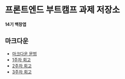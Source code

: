 # 프론트엔드 부트캠프 과제 저장소

**14기 백창엽**

## 마크다운

- [마크다운 문법](./src/md/markdown.md)
- [1주차 회고](./src/md/week1-retrospect.md)
- [2주차 회고](./src/md/week2-retrospect.md)
- [3주차 회고](./src/md/week3-retrospect.md)

